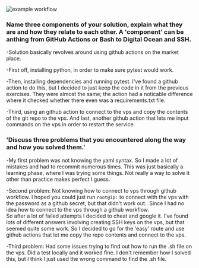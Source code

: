 ![example workflow](https://github.com/RishaanvB/CD/actions/workflows/workflow.yml/badge.svg) 


### Name three components of your solution, explain what they are and how they relate to each other.  A 'component' can be anthing from GitHub Actions or Bash to Digital Ocean and SSH. 

-Solution basically revolves around using github actions on the market place. 

-First off, installing python, in order to make sure pytest would work. 

-Then, installing dependencies and running pytest.
I've found a github action to do this, but I decided to just keep the code in it from the previous exercises. They were almost the same; the action had a noticable difference where it checked whether there even was a requirements.txt file. 

-Third, using an github action to connect to the vps and copy the contents of the git repo to the vps.
And last, another github action that lets me input commands on the vps in order to restart the service.

### 'Discuss three problems that you encountered along the way and how you solved them.'

-My first problem was not knowing the yaml syntax.
So I made a lot of mistakes and had to recommit numerous times.
This was just basically a learning phase, where I was trying some things. Not really a way to solve it other than practice makes perfect I guess.

-Second problem: Not knowing how to connect to vps through github workflow.
I hoped you could just run `root@ip:` to connect with the vps with the password as a github secret, but that didn't work out.. Since I had no idea how to connect to the vps through a github workflow.  
 So after a lot of failed attempts I decided to cheat and google it. I've found lots of different answers involving creating SSH keys on the vps, but that seemed quite some work. So I decided to go for the 'easy' route and use github actions that let me copy the repo contents and connect to the vps.

-Third problem:
Had some issues trying to find out how to run the .sh file on the vps. Did a test locally and it worked fine. I don't remember how I solved this, but I think I just used the wrong command to find the .sh file.
